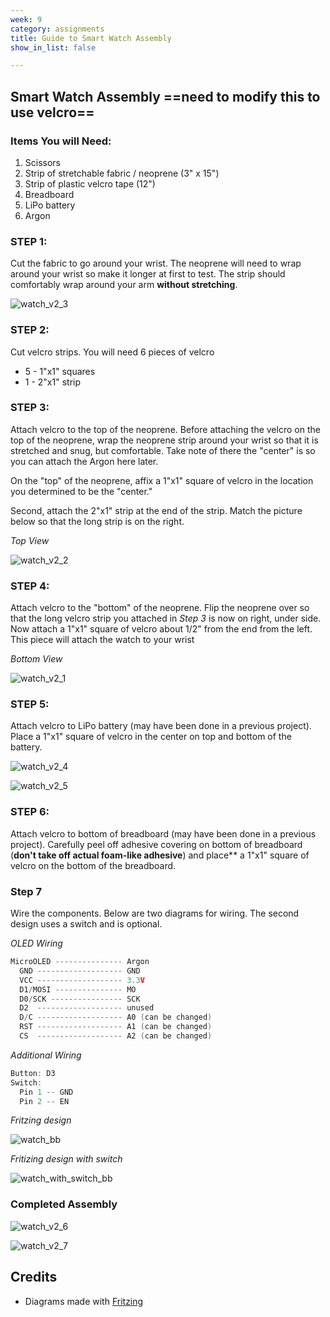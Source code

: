 ```yaml
---
week: 9
category: assignments
title: Guide to Smart Watch Assembly
show_in_list: false

---
```


## Smart Watch Assembly ==need to modify this to use velcro==

### Items You will Need: 

1. Scissors
2. Strip of stretchable fabric / neoprene (3" x 15")
3. Strip of plastic velcro tape (12")
4.  Breadboard
5. LiPo battery
6. Argon

### STEP 1:

Cut the fabric to go around your wrist. The neoprene will need to wrap around your wrist so make it longer at first to test. The strip should comfortably wrap around your arm **without stretching**. 

![watch_v2_3](guide_build_watch.assets/watch_v2_3.jpg)

### STEP 2:

Cut velcro strips. You will need 6 pieces of velcro

* 5 - 1"x1" squares
* 1 - 2"x1" strip 

### STEP 3:

Attach velcro to the top of the neoprene. Before attaching the velcro on the top of the neoprene, wrap the neoprene strip around your wrist so that it is stretched and snug, but comfortable. Take note of there the "center" is so you can attach the Argon here later.

On the "top" of the neoprene, affix a 1"x1" square of velcro in the location you determined to be the "center." 

Second, attach the 2"x1" strip at the end of the strip. Match the picture below so that the long strip is on the right.

*Top View*

![watch_v2_2](guide_build_watch.assets/watch_v2_2-1586637442407.jpg)



### STEP 4:

Attach velcro to the "bottom" of the neoprene. Flip the neoprene over so that the long velcro strip you attached in *Step 3* is now on right, under side. Now attach a 1"x1" square of velcro about 1/2" from the end from the left. This piece will attach the watch to your wrist 

*Bottom View*

![watch_v2_1](guide_build_watch.assets/watch_v2_1.jpg)



### STEP 5:

Attach velcro to LiPo battery (may have been done in a previous project). Place a 1"x1" square of velcro in the center on top and bottom of the battery.

![watch_v2_4](guide_build_watch.assets/watch_v2_4.jpg)

![watch_v2_5](guide_build_watch.assets/watch_v2_5.jpg)



### STEP 6:

Attach velcro to bottom of breadboard (may have been done in a previous project). Carefully peel off adhesive covering on bottom of breadboard (**don't take off actual foam-like adhesive**) and place** a 1"x1" square of velcro on the bottom of the breadboard.



### Step 7

Wire the components. Below are two diagrams for wiring. The second design uses a switch and is optional.

*OLED Wiring*

```c++
MicroOLED --------------- Argon
  GND ------------------- GND
  VCC ------------------- 3.3V
  D1/MOSI --------------- MO
  D0/SCK ---------------- SCK
  D2  ------------------- unused
  D/C ------------------- A0 (can be changed)
  RST ------------------- A1 (can be changed)
  CS  ------------------- A2 (can be changed)
```

*Additional Wiring*

```c++
Button: D3
Switch: 
  Pin 1 -- GND
  Pin 2 -- EN
```



*Fritzing design*

![watch_bb](guide_build_watch.assets/watch_bb.png)

*Fritizing design with switch*

![watch_with_switch_bb](guide_build_watch.assets/watch_with_switch_bb.png)

### Completed Assembly

![watch_v2_6](guide_build_watch.assets/watch_v2_6.jpg)

![watch_v2_7](guide_build_watch.assets/watch_v2_7.jpg)

## Credits

* Diagrams made with [Fritzing](https://fritzing.org/home/)